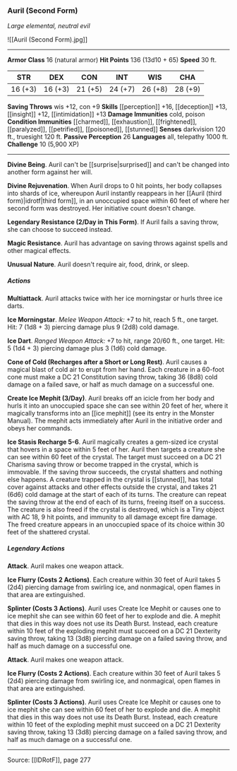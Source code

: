 ### Auril (Second Form)
_Large elemental, neutral evil_

![[Auril (Second Form).jpg]]




---

**Armor Class** 16 (natural armor)
**Hit Points** 136 (13d10 + 65)
**Speed** 30 ft.

| STR     | DEX     | CON     | INT     | WIS     | CHA     |
|---------|---------|---------|---------|---------|---------|
| 16 (+3) | 16 (+3) | 21 (+5) | 24 (+7) | 26 (+8) | 28 (+9) |

**Saving Throws** wis +12, con +9
**Skills** [[perception]] +16, [[deception]] +13, [[insight]] +12, [[intimidation]] +13
**Damage Immunities** cold, poison
**Condition Immunities** [[charmed]], [[exhaustion]], [[frightened]], [[paralyzed]], [[petrified]], [[poisoned]], [[stunned]]
**Senses** darkvision 120 ft., truesight 120 ft.
**Passive Perception** 26
**Languages** all, telepathy 1000 ft.
**Challenge** 10 (5,900 XP)

---

**Divine Being**. Auril can't be [[surprise|surprised]] and can't be changed into another form against her will.

**Divine Rejuvenation**. When Auril drops to 0 hit points, her body collapses into shards of ice, whereupon Auril instantly reappears in her [[Auril (third form)|idrotf|third form]], in an unoccupied space within 60 feet of where her second form was destroyed. Her initiative count doesn't change.

**Legendary Resistance (2/Day in This Form)**. If Auril fails a saving throw, she can choose to succeed instead.

**Magic Resistance**. Auril has advantage on saving throws against spells and other magical effects.

**Unusual Nature**. Auril doesn't require air, food, drink, or sleep.

##### Actions
**Multiattack**. Auril attacks twice with her ice morningstar or hurls three ice darts.

**Ice Morningstar**. _Melee Weapon Attack:_ +7 to hit, reach 5 ft., one target. Hit: 7 (1d8 + 3) piercing damage plus 9 (2d8) cold damage.

**Ice Dart**. _Ranged Weapon Attack:_ +7 to hit, range 20/60 ft., one target. Hit: 5 (1d4 + 3) piercing damage plus 3 (1d6) cold damage.

**Cone of Cold (Recharges after a Short or Long Rest)**. Auril causes a magical blast of cold air to erupt from her hand. Each creature in a 60-foot cone must make a DC 21 Constitution saving throw, taking 36 (8d8) cold damage on a failed save, or half as much damage on a successful one.

**Create Ice Mephit (3/Day)**. Auril breaks off an icicle from her body and hurls it into an unoccupied space she can see within 20 feet of her, where it magically transforms into an [[ice mephit]] (see its entry in the Monster Manual). The mephit acts immediately after Auril in the initiative order and obeys her commands.

**Ice Stasis Recharge 5-6**. Auril magically creates a gem-sized ice crystal that hovers in a space within 5 feet of her. Auril then targets a creature she can see within 60 feet of the crystal. The target must succeed on a DC 21 Charisma saving throw or become trapped in the crystal, which is immovable. If the saving throw succeeds, the crystal shatters and nothing else happens. A creature trapped in the crystal is [[stunned]], has total cover against attacks and other effects outside the crystal, and takes 21 (6d6) cold damage at the start of each of its turns. The creature can repeat the saving throw at the end of each of its turns, freeing itself on a success. The creature is also freed if the crystal is destroyed, which is a Tiny object with AC 18, 9 hit points, and immunity to all damage except fire damage. The freed creature appears in an unoccupied space of its choice within 30 feet of the shattered crystal.

##### Legendary Actions
**Attack**. Auril makes one weapon attack.

**Ice Flurry (Costs 2 Actions)**. Each creature within 30 feet of Auril takes 5 (2d4) piercing damage from swirling ice, and nonmagical, open flames in that area are extinguished.

**Splinter (Costs 3 Actions)**. Auril uses Create Ice Mephit or causes one to ice mephit she can see within 60 feet of her to explode and die. A mephit that dies in this way does not use its Death Burst. Instead, each creature within 10 feet of the exploding mephit must succeed on a DC 21 Dexterity saving throw, taking 13 (3d8) piercing damage on a failed saving throw, and half as much damage on a successful one.

**Attack**. Auril makes one weapon attack.

**Ice Flurry (Costs 2 Actions)**. Each creature within 30 feet of Auril takes 5 (2d4) piercing damage from swirling ice, and nonmagical, open flames in that area are extinguished.

**Splinter (Costs 3 Actions)**. Auril uses Create Ice Mephit or causes one to ice mephit she can see within 60 feet of her to explode and die. A mephit that dies in this way does not use its Death Burst. Instead, each creature within 10 feet of the exploding mephit must succeed on a DC 21 Dexterity saving throw, taking 13 (3d8) piercing damage on a failed saving throw, and half as much damage on a successful one.


---

Source: [[IDRotF]], page 277